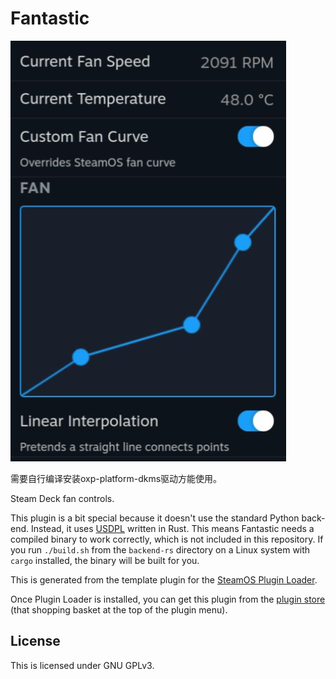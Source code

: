 # Fantastic

![plugin_demo](./assets/ui.png)

需要自行编译安装oxp-platform-dkms驱动方能使用。

Steam Deck fan controls.

This plugin is a bit special because it doesn't use the standard Python back-end.
Instead, it uses [USDPL](https://github.com/NGnius/usdpl-rs) written in Rust.
This means Fantastic needs a compiled binary to work correctly, which is not included in this repository.
If you run `./build.sh` from the `backend-rs` directory on a Linux system with `cargo` installed, the binary will be built for you.

This is generated from the template plugin for the [SteamOS Plugin Loader](https://github.com/SteamDeckHomebrew/decky-plugin-template).

Once Plugin Loader is installed, you can get this plugin from the [plugin store](https://plugins.deckbrew.xyz/) (that shopping basket at the top of the plugin menu).

## License

This is licensed under GNU GPLv3.
